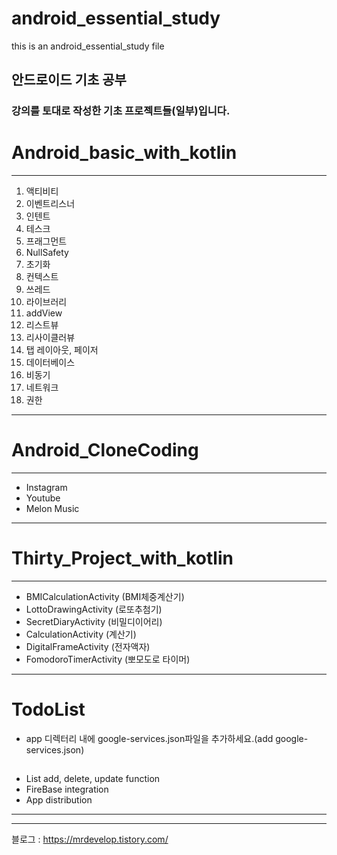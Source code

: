 # android_essential_study
this is an android_essential_study file

## 안드로이드 기초 공부

### 강의를 토대로 작성한 기초 프로젝트들(일부)입니다.

# Android_basic_with_kotlin
-------------------

1. 액티비티
2. 이벤트리스너
3. 인텐트
4. 테스크
5. 프래그먼트
6. NullSafety
7. 초기화
8. 컨텍스트
9. 쓰레드
10. 라이브러리
11. addView
12. 리스트뷰
13. 리사이클러뷰
14. 탭 레이아웃, 페이저
15. 데이터베이스
16. 비동기
17. 네트워크
18. 권한


---
# Android_CloneCoding
---

- Instagram
- Youtube
- Melon Music

---

# Thirty_Project_with_kotlin
------------
- BMICalculationActivity (BMI체중계산기)
- LottoDrawingActivity (로또추첨기)
- SecretDiaryActivity (비밀디이어리)
- CalculationActivity (계산기)
- DigitalFrameActivity (전자액자)
- FomodoroTimerActivity (뽀모도로 타이머)

---


# TodoList

- app 디렉터리 내에 google-services.json파일을 추가하세요.(add google-services.json)


## <To do list>
- List add, delete, update function
- FireBase integration
- App distribution

------------



---

블로그 : <https://mrdevelop.tistory.com/>
